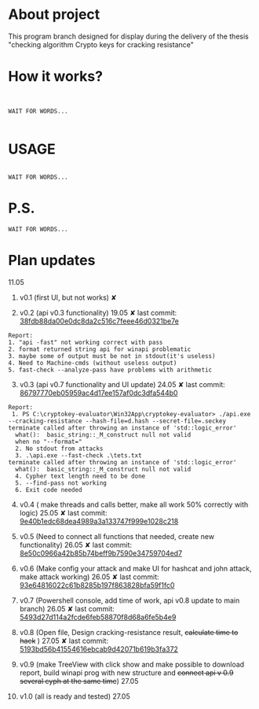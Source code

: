 # About project

This program branch designed for display during the delivery of the thesis
"checking algorithm Crypto keys for cracking resistance"

# How it works?

```


WAIT FOR WORDS...


```

# USAGE

```

WAIT FOR WORDS...
```

# P.S.
```
WAIT FOR WORDS...
```

# Plan updates

11.05
1. v0.1 (first UI, but not works) ✘

2. v0.2 (api v0.3 functionality) 19.05 ✘ last commit: [38fdb88da00e0dc8da2c516c7feee46d0321be7e](https://github.com/Martinfree/cryptokey-evaluator/commit/38fdb88da00e0dc8da2c516c7feee46d0321be7e)
 ```
Report:
 1. "api -fast" not working correct with pass
 2. format returned string api for winapi problematic
 3. maybe some of output must be not in stdout(it's useless)
 4. Need to Machine-cmds (without useless output)
 5. fast-check --analyze-pass have problems with arithmetic
 ```

3. v0.3 (api v0.7 functionality and UI update) 24.05 ✘ last commit: [86797770eb05959ac4d17ee157af0dc3dfa544b0](https://github.com/Martinfree/cryptokey-evaluator/commit/86797770eb05959ac4d17ee157af0dc3dfa544b0)
```
Report:
 1. PS C:\cryptokey-evaluator\Win32App\cryptokey-evaluator> ./api.exe --cracking-resistance --hash-file=d.hash --secret-file=.seckey
terminate called after throwing an instance of 'std::logic_error'
  what():  basic_string::_M_construct null not valid
  when no "--format="
  2. No stdout from attacks
  3. .\api.exe --fast-check .\tets.txt
terminate called after throwing an instance of 'std::logic_error'
  what():  basic_string::_M_construct null not valid
  4. Cypher text length need to be done
  5. --find-pass not working
  6. Exit code needed
```
4. v0.4 ( make threads and calls better, make all work 50% correctly with logic) 25.05 ✘ last commit: [9e40b1edc68dea4989a3a133747f999e1028c218](https://github.com/Martinfree/cryptokey-evaluator/commit/9e40b1edc68dea4989a3a133747f999e1028c218)

5. v0.5 (Need to connect all functions that needed, create new functionality) 26.05 ✘ last commit: [8e50c0966a42b85b74beff9b7590e34759704ed7](https://github.com/Martinfree/cryptokey-evaluator/commit/8e50c0966a42b85b74beff9b7590e34759704ed7)

6. v0.6 (Make config your attack and make UI for hashcat and john attack, make attack working) 26.05 ✘ last commit: [93e64816022c61b8285b197f863828bfa59f1fc0](https://github.com/Martinfree/cryptokey-evaluator/commit/93e64816022c61b8285b197f863828bfa59f1fc0)

7. v0.7 (Powershell console, add time of work, api v0.8 update to main branch) 26.05 ✘ last commit: [5493d27d114a2fcde6feb58870f8d68a6fe5b4e9](https://github.com/Martinfree/cryptokey-evaluator/commit/5493d27d114a2fcde6feb58870f8d68a6fe5b4e9)

8. v0.8 (Open file, Design cracking-resistance result, ~~calculate time to hack~~ ) 27.05 ✘ last commit: [5193bd56b41554616ebcab9d42071b619b3fa372](https://github.com/Martinfree/cryptokey-evaluator/commit/5193bd56b41554616ebcab9d42071b619b3fa372)

9. v0.9 (make TreeView with click show and make possible to download report, build winapi prog with new structure and ~~connect api v 0.9~~ ~~several cyph at the same time~~) 27.05

10. v1.0 (all is ready and tested) 27.05

